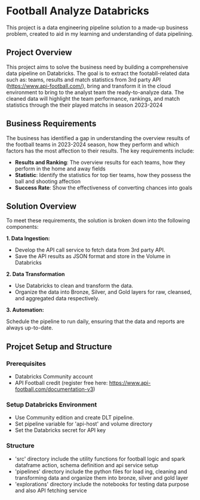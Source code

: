 # Football Analyze Databricks
This project is a data engineering pipeline solution to a made-up business problem, created to aid in my learning and understanding of data pipelining.

## Project Overview
This project aims to solve the business need by building a comprehensive data pipeline on Databricks. The goal is to extract the footabll-related data such as: teams, results and match statistics from 3rd party API (https://www.api-football.com/), bring and transform it in the cloud environment to bring to the analyst team the ready-to-analyze data. The cleaned data will highlight the team performance, rankings, and match statistics through the their played matchs in season 2023-2024

## Business Requirements
The business has identified a gap in understanding the overview results of the football teams in 2023-2024 season, how they perform and which factors has the most affection to their results. The key requirements include:
- **Results and Ranking**: The overview results for each teams, how they perform in the home and away fields
- **Statistic**: Identify the statistics for top tier teams, how they possess the ball and shooting affection
- **Success Rate**: Show the effectiveness of converting chances into goals


## Solution Overview
To meet these requirements, the solution is broken down into the following components:

**1. Data Ingestion:**

- Develop the API call service to fetch data from 3rd party API.
- Save the API results as JSON format and store in the Volume in Databricks

**2. Data Transformation**

- Use Databricks to clean and transform the data.
- Organize the data into Bronze, Silver, and Gold layers for raw, cleansed, and aggregated data respectively.

**3. Automation:**

Schedule the pipeline to run daily, ensuring that the data and reports are always up-to-date.


## Projcet Setup and Structure
### Prerequisites
- Databricks Community account
- API Football credit (register free here: https://www.api-football.com/documentation-v3)

### Setup Databricks Environment
- Use Community edition and create DLT pipeline.
- Set pipeline variable for 'api-host' and volume directory
- Set the Databricks secret for API key

### Structure
- 'src' directory include the utility functions for football logic and spark dataframe action, schema definition and api service setup
- 'pipelines' directory include the python files for load ing, cleaning and transforming data and organize them into bronze, silver and gold layer
- 'explorations' directory include the notebooks for testing data purpose and also API fetching service